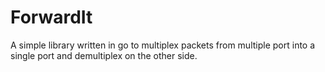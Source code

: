 # ForwardIt
A simple library written in go to multiplex packets from multiple port into a single port and demultiplex on the other side.
